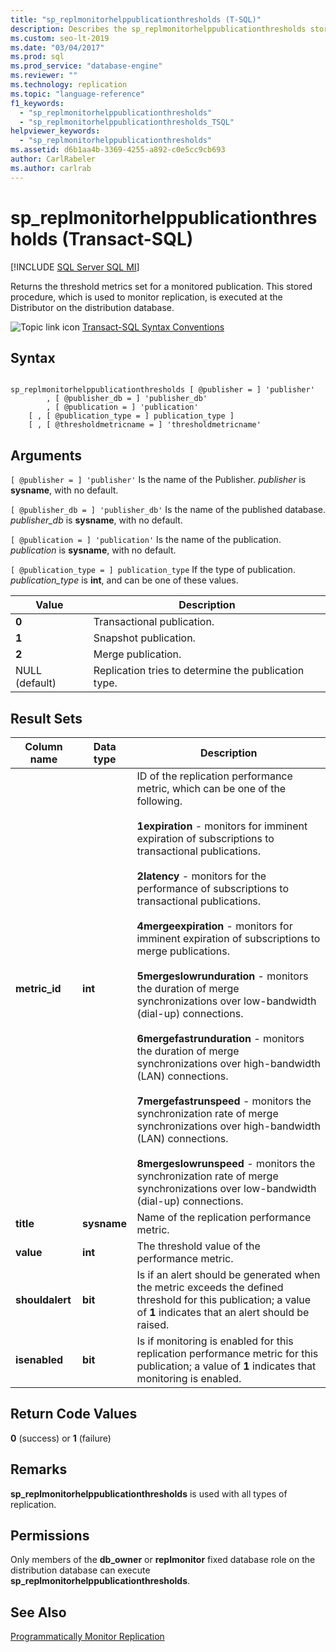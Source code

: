 ```yaml
---
title: "sp_replmonitorhelppublicationthresholds (T-SQL)"
description: Describes the sp_replmonitorhelppublicationthresholds stored procedure which returns the threshold metrics set for a monitored publication.
ms.custom: seo-lt-2019
ms.date: "03/04/2017"
ms.prod: sql
ms.prod_service: "database-engine"
ms.reviewer: ""
ms.technology: replication
ms.topic: "language-reference"
f1_keywords: 
  - "sp_replmonitorhelppublicationthresholds"
  - "sp_replmonitorhelppublicationthresholds_TSQL"
helpviewer_keywords: 
  - "sp_replmonitorhelppublicationthresholds"
ms.assetid: d6b1aa4b-3369-4255-a892-c0e5cc9cb693
author: CarlRabeler
ms.author: carlrab
---
```

# sp_replmonitorhelppublicationthresholds (Transact-SQL)
[!INCLUDE [SQL Server SQL MI](../../includes/applies-to-version/sql-asdbmi.md)]

  Returns the threshold metrics set for a monitored publication. This stored procedure, which is used to monitor replication, is executed at the Distributor on the distribution database.  
  
 ![Topic link icon](../../database-engine/configure-windows/media/topic-link.gif "Topic link icon") [Transact-SQL Syntax Conventions](../../t-sql/language-elements/transact-sql-syntax-conventions-transact-sql.md)  
  
## Syntax  
  
```  
  
sp_replmonitorhelppublicationthresholds [ @publisher = ] 'publisher'  
        , [ @publisher_db = ] 'publisher_db'  
        , [ @publication = ] 'publication'   
    [ , [ @publication_type = ] publication_type ]   
    [ , [ @thresholdmetricname = ] 'thresholdmetricname'  
```  
  
## Arguments  
`[ @publisher = ] 'publisher'`
 Is the name of the Publisher. *publisher* is **sysname**, with no default.  
  
`[ @publisher_db = ] 'publisher_db'`
 Is the name of the published database. *publisher_db* is **sysname**, with no default.  
  
`[ @publication = ] 'publication'`
 Is the name of the publication. *publication* is **sysname**, with no default.  
  
`[ @publication_type = ] publication_type`
 If the type of publication. *publication_type* is **int**, and can be one of these values.  
  
|Value|Description|  
|-----------|-----------------|  
|**0**|Transactional publication.|  
|**1**|Snapshot publication.|  
|**2**|Merge publication.|  
|NULL (default)|Replication tries to determine the publication type.|  
  
## Result Sets  
  
|Column name|Data type|Description|  
|-----------------|---------------|-----------------|  
|**metric_id**|**int**|ID of the replication performance metric, which can be one of the following.<br /><br /> **1expiration** - monitors for imminent expiration of subscriptions to transactional publications.<br /><br /> **2latency** - monitors for the performance of subscriptions to transactional publications.<br /><br /> **4mergeexpiration** - monitors for imminent expiration of subscriptions to merge publications.<br /><br /> **5mergeslowrunduration** - monitors the duration of merge synchronizations over low-bandwidth (dial-up) connections.<br /><br /> **6mergefastrunduration** - monitors the duration of merge synchronizations over high-bandwidth (LAN) connections.<br /><br /> **7mergefastrunspeed** - monitors the synchronization rate of merge synchronizations over high-bandwidth (LAN) connections.<br /><br /> **8mergeslowrunspeed** - monitors the synchronization rate of merge synchronizations over low-bandwidth (dial-up) connections.|  
|**title**|**sysname**|Name of the replication performance metric.|  
|**value**|**int**|The threshold value of the performance metric.|  
|**shouldalert**|**bit**|Is if an alert should be generated when the metric exceeds the defined threshold for this publication; a value of **1** indicates that an alert should be raised.|  
|**isenabled**|**bit**|Is if monitoring is enabled for this replication performance metric for this publication; a value of **1** indicates that monitoring is enabled.|  
  
## Return Code Values  
 **0** (success) or **1** (failure)  
  
## Remarks  
 **sp_replmonitorhelppublicationthresholds** is used with all types of replication.  
  
## Permissions  
 Only members of the **db_owner** or **replmonitor** fixed database role on the distribution database can execute **sp_replmonitorhelppublicationthresholds**.  
  
## See Also  
 [Programmatically Monitor Replication](../../relational-databases/replication/monitor/programmatically-monitor-replication.md)  
  
  
